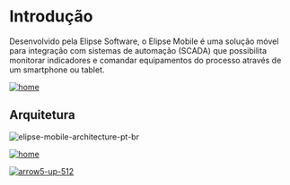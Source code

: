 # Introdução
  Desenvolvido pela Elipse Software, o Elipse Mobile é uma solução móvel para integração com sistemas de automação (SCADA) que possibilita monitorar indicadores e comandar equipamentos do processo através de um smartphone ou tablet.
  
[![home](https://cloud.githubusercontent.com/assets/26389485/24109075/5b23d236-0d6e-11e7-95e5-3dd9bfab5461.png)](https://elipsemobile.github.io/Manual/)
  
## Arquitetura
  
  ![elipse-mobile-architecture-pt-br](https://cloud.githubusercontent.com/assets/26389485/23917800/5bddf2fe-08cf-11e7-8f67-dccff1ca7bc4.png)
  
[![home](https://cloud.githubusercontent.com/assets/26389485/24109075/5b23d236-0d6e-11e7-95e5-3dd9bfab5461.png)](https://elipsemobile.github.io/Manual/)



[![arrow5-up-512](https://cloud.githubusercontent.com/assets/26389485/24109223/bf4f9542-0d6e-11e7-876f-d829ee627afe.png)](https://elipsemobile.github.io/Manual/)
